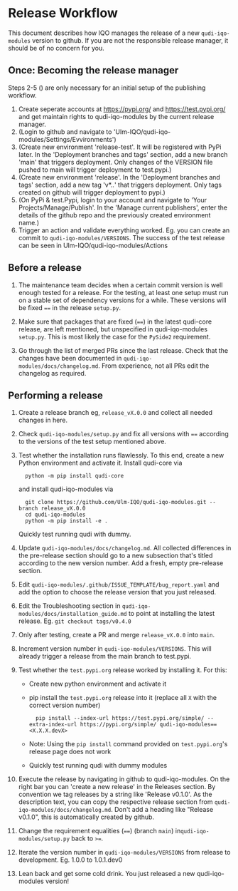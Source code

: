 # Release Workflow

This document describes how IQO manages the release of a new `qudi-iqo-modules` version to github.
If you are not the responsible release manager, it should be of no concern for you.


## Once: Becoming the release manager

Steps 2-5 () are only necessary for an initial setup of the publishing workflow.

1. Create seperate accounts at https://pypi.org/ and https://test.pypi.org/ and get maintain rights to qudi-iqo-modules by the current release manager.
2. (Login to github and navigate to 'Ulm-IQO/qudi-iqo-modules/Settings/Evvironments')
3. (Create new environment 'release-test'. It will be registered with PyPi later. In the 'Deployment branches and tags' section, add a new branch 'main' that triggers deployment.
Only changes of the VERSION file pushed to main will trigger deployment to test.pypi.)
4. (Create new environment 'release'. In the 'Deployment branches and tags' section, add a new tag 'v*.*.*' that triggers deployment. Only tags created on github will trigger deployment to pypi.)
5. (On PyPi & test.Pypi, login to your account and navigate to 'Your Projects/Manage/Publish'. In the 'Manage current publishers', enter the details of the github repo and the previously created environment name.)
6. Trigger an action and validate everything worked. Eg. you can create an commit to `qudi-iqo-modules/VERSIONS`.
   The success of the test release can be seen in Ulm-IQO/qudi-iqo-modules/Actions

   

## Before a release
1. The maintenance team decides when a certain commit version is well enough tested for a release.
   For the testing, at least one setup must run on a stable set of dependency versions for a while. These versions will be
   fixed `==` in the release `setup.py`.
   
2. Make sure that packages that are fixed (`==`) in the latest qudi-core release, are left mentioned, but 
unspecified in qudi-iqo-modules `setup.py`. This is most likely the case for the `PySide2` requirement.
   
3. Go through the list of merged PRs since the last release. Check that the changes have been documented in
   `qudi-iqo-modules/docs/changelog.md`. From experience, not all PRs edit the changelog as required. 
   

## Performing a release

1. Create a release branch eg, `release_vX.0.0` and collect all needed changes in here.

2. Check `qudi-iqo-modules/setup.py` and fix all versions with `==` according to the versions of the test setup
   mentioned above. 
   
3. Test whether the installation runs flawlessly. 
   To this end, create a new Python environment and activate it.
   Install qudi-core via
         
         python -m pip install qudi-core 
   
   and install qudi-iqo-modules via

         git clone https://github.com/Ulm-IQO/qudi-iqo-modules.git --branch release_vX.0.0
         cd qudi-iqo-modules
         python -m pip install -e .

   Quickly test running qudi with dummy.

4. Update `qudi-iqo-modules/docs/changelog.md`. All collected differences in the pre-release section should go to
   a new subsection that's titled according to the new version number. Add a fresh, empty pre-release section.    

5. Edit `qudi-iqo-modules/.github/ISSUE_TEMPLATE/bug_report.yaml` and add the option to choose the release version
   that you just released.
6. Edit the Troubleshooting section in `qudi-iqo-modules/docs/installation_guide.md` to point at installing the latest
   release. Eg. `git checkout tags/v0.4.0`

7. Only after testing, create a PR and merge `release_vX.0.0` into `main`.

8. Increment version number in `qudi-iqo-modules/VERSIONS`.
   This will already trigger a release from the main branch to test.pypi.

9. Test whether the `test.pypi.org` release worked by installing it. For this:
   - Create new python environment and activate it
   - pip install the `test.pypi.org` release into it (replace all `X` with the correct version number)
     
           pip install --index-url https://test.pypi.org/simple/ --extra-index-url https://pypi.org/simple/ qudi-iqo-modules==<X.X.X.devX>

   - Note: Using the `pip install` command provided on `test.pypi.org`'s release page does not work
   - Quickly test running qudi with dummy modules
   
11. Execute the release by navigating in github to qudi-iqo-modules. On the right bar you can 'create a new release' in 
   the Releases section.
   By convention we tag releases by a string like 'Release v0.1.0'.
   As the description text, you can copy the respective release section from `qudi-iqo-modules/docs/changelog.md`.
   Don't add a heading like "Release v0.1.0", this is automatically created by github.   

12. Change the requirement equalities (`==`) (branch `main`) in`qudi-iqo-modules/setup.py` back to `>=`.
13. Iterate the version number in `qudi-iqo-modules/VERSIONS` from release to development. Eg. 1.0.0 to 1.0.1.dev0

14. Lean back and get some cold drink. You just released a new qudi-iqo-modules version! 
